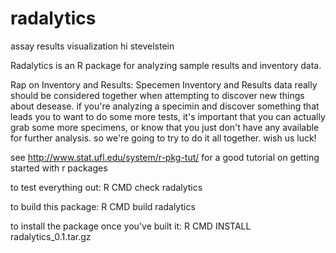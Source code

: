 radalytics
==========

assay results visualization
hi stevelstein



Radalytics is an R package for analyzing sample results and inventory data.

Rap on Inventory and Results:
Specemen Inventory and Results data really should be considered together
when attempting to discover new things about desease. 
if you're analyzing a specimin and discover something that leads you to want to do some more tests, it's important that you can actually grab some more specimens, or know that you just don't have any available for further analysis.  so we're going to try to do it all together.   wish us luck!

see http://www.stat.ufl.edu/system/r-pkg-tut/ for a good tutorial on getting started with r packages

to test everything out:
R CMD check radalytics

to build this package:
R CMD build radalytics

to install the package once you've built it:
R CMD INSTALL  radalytics_0.1.tar.gz
